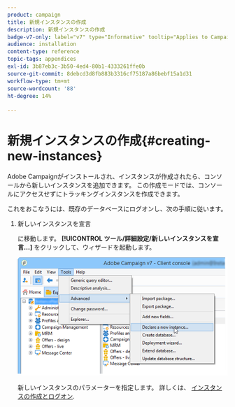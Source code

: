 ```yaml
---
product: campaign
title: 新規インスタンスの作成
description: 新規インスタンスの作成
badge-v7-only: label="v7" type="Informative" tooltip="Applies to Campaign Classic v7 only"
audience: installation
content-type: reference
topic-tags: appendices
exl-id: 3b87eb3c-3b50-4ed4-80b1-4333261ffe0b
source-git-commit: 8debcd3d8fb883b3316cf75187a86bebf15a1d31
workflow-type: tm+mt
source-wordcount: '88'
ht-degree: 14%

---
```


# 新規インスタンスの作成{#creating-new-instances}



Adobe Campaignがインストールされ、インスタンスが作成されたら、コンソールから新しいインスタンスを追加できます。 この作成モードでは、コンソールにアクセスせずにトラッキングインスタンスを作成できます。

これをおこなうには、既存のデータベースにログオンし、次の手順に従います。

1. 新しいインスタンスを宣言

   に移動します。 **[!UICONTROL ツール/詳細設定/新しいインスタンスを宣言…]** をクリックして、ウィザードを起動します。

   ![](assets/s_ncs_install_declare_instance_menu.png)

   新しいインスタンスのパラメーターを指定します。 詳しくは、 [インスタンスの作成とログオン](../../installation/using/creating-an-instance-and-logging-on.md).
